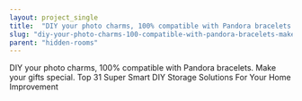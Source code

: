 ```yaml
---
layout: project_single
title:  "DIY your photo charms, 100% compatible with Pandora bracelets. Make your gifts special. Top 31 Super Smart DIY Storage Solutions For Your Home Improvement"
slug: "diy-your-photo-charms-100-compatible-with-pandora-bracelets-make-your-gifts-special-top-31-super-smart"
parent: "hidden-rooms"
---
```

DIY your photo charms, 100% compatible with Pandora bracelets. Make your gifts special. Top 31 Super Smart DIY Storage Solutions For Your Home Improvement